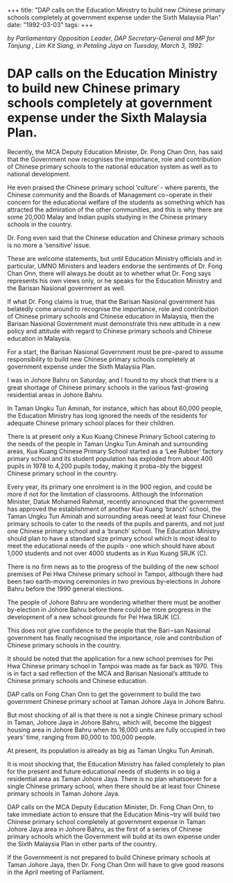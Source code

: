 +++ 
title: "DAP calls on the Education Ministry to build new Chinese primary schools completely at government expense under the Sixth Malaysia Plan"
date: "1992-03-03"
tags:
+++

_by Parliamentary Opposition Leader, DAP Secretary-General and MP for Tanjung , Lim Kit Siang, in Petaling Jaya on Tuesday, March 3, 1992:_

# DAP calls on the Education Ministry to build new Chinese primary schools completely at government expense under the Sixth Malaysia Plan.

Recently, the MCA Deputy Education Minister, Dr. Pong Chan Onn, has said that the Government now recognises the importance, role and contribution of Chinese primary schools to the national education system as well as to national development.</u>

He even praised the Chinese primary school ‘culture’ - where parents, the Chinese community and the Boards of Management co¬operate in their concern for the educational welfare of the students as something which has attracted  the admiration of the other communities, and this is why there are some 20,000 Malay and Indian pupils studying in the Chinese primary schools in the country. 

Dr. Fong even said that the Chinese education and Chinese primary schools is no more a ‘sensitive’ issue.

These are welcome statements, but until Education Ministry officials and in particular, UMNO Ministers and leaders endorse the sentiments of Dr. Fong Chan Onn, there will always be doubt as to whether what 
Dr. Fong says represents his own views only, or he speaks for the Education Ministry and the Barisan Nasional government as well.

If what Dr. Fong claims is true, that the Barisan Nasional government has belatedly come around to recognise the importance, role and contribution of Chinese primary schools and Chinese education in Malaysia, then the Barisan Nasional Government must demonstrate this new attitude in a new policy and attitude with regard to Chinese primary schools and Chinese education in Malaysia.

For a start, the Barisan Nasional Government must be pre¬pared to assume responsibility to build new Chinese primary schools completely at government expense under the Sixth Malaysia Plan.

I was in Johore Bahru on Saturday, and I found to my shock that there is a great shortage of Chinese primary schools in the various fast-growing residential areas in Johore Bahru.

In Taman Ungku Tun Aminah, for instance, which has about 60,000 people, the Education Ministry has long ignored the needs of the residents for adequate Chinese primary school places for their children.

There is at present only a Kuo Kuang Chinese Primary School catering to the needs of the people in Taman Ungku Tun Aminah and surrounding areas, Kua Kuang Chinese Primary School started as a ‘Lee Rubber’ factory primary school and its student population has exploded from about 400 pupils in 1978 to 4,200 pupils today, making it proba¬bly the biggest Chinese primary school in the country.

Every year, its primary one enrolment is in the 900 region, and could be more if not for the limitation of classrooms. Although the Information Minister, Datuk Mohamed Rahmat, recently announced that the government has approved the establishment of another Kuo Kuang ‘branch’ school, the Taman Ungku Tun Aminah and surrounding areas need at least four Chinese primary schools to cater to the needs of the pupils and parents, and not just one Chinese primary school and a ‘branch’ school.
The Education Ministry should plan to have a standard size primary school which is most ideal to 
meet the educational needs of the pupils - one which should have about 1,000 students and not over 
4000 students as in Kuo Kuang SRJK (C).

There is no firm news as to the progress of  the building of  the new school premises of Pei Hwa 
Chinese primary school in Tampoi, although there had been two earth-moving ceremonies in two previous by-elections in Johore Bahru before the 1990 general elections.

The people of Johore Bahru are wondering whether there must be another by-election in Johore Bahru   before there could be more progress in  the development of a new school grounds for Pei Hwa SRJK (C).

This does not give confidence to the people that the Bari¬san Nasional government has finally recognised the importance, role and contribution of Chinese primary schools in the country.

It should be noted that the application for a new school premises for Pei Hwa Chinese primary school in Tampoi was made as far back as 1970. This is in fact a sad reflection of the MCA and Barisan Nasional’s attitude to Chinese primary schools and Chinese education.

DAP calls on Fong Chan Onn to get the government to build the two government Chinese primary school at Taman Johore Jaya in Johore Bahru.

But most shocking of all is that there is not a single Chinese primary school in Taman, Johore Jaya in Johore Bahru, which will, become the biggest housing area in Johore Bahru when its 16,000 units are fully occupied in two years’ time, ranging from 80,000 to 100,000 people.

At present, its population is already as big as Taman Ungku Tun Aminah.

It is most shocking that, the Education Ministry has failed completely to plan for the present and future educational needs of students in so big a residential area as Taman Johore Jaya. There is no plan whatsoever for a single Chinese primary school, when there should be at least four Chinese primary schools in Taman Johore Jaya.

DAP calls on the MCA Deputy Education Minister, Dr. Fong Chan Onn, to take immediate action to ensure that the Education Minis¬try will build two Chinese primary school completely at government expense in Taman Johore Jaya area in Johore Bahru, as the first of a series of Chinese primary schools which the Government will build at its own expense under the Sixth Malaysia Plan in other parts of the country.

If the Governmeent is not prepared to build Chinese primary schools at Taman Johore Jaya, then 
Dr. Fong Chan Onn will have to give good reasons in the April meeting of Parliament.
 
